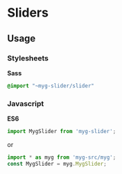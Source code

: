 # Sliders

## Usage

### Stylesheets

**Sass**

```sass
@import "~myg-slider/slider"
```

### Javascript

**ES6**

```js
import MygSlider from 'myg-slider';
```

or

```js
import * as myg from 'myg-src/myg';
const MygSlider = myg.MygSlider;
```
